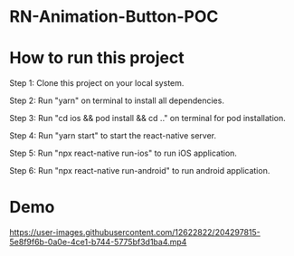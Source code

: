# RN-Animation-Button-POC

# How to run this project

Step 1: Clone this project on your local system.

Step 2: Run "yarn" on terminal to install all dependencies.

Step 3: Run "cd ios && pod install && cd .." on terminal for pod installation.

Step 4: Run "yarn start" to start the react-native server.

Step 5: Run "npx react-native run-ios" to run iOS application.

Step 6: Run "npx react-native run-android" to run android application.


# Demo

https://user-images.githubusercontent.com/12622822/204297815-5e8f9f6b-0a0e-4ce1-b744-5775bf3d1ba4.mp4

